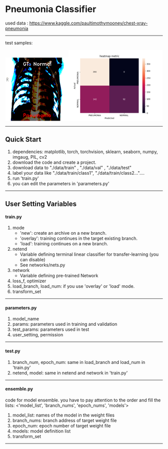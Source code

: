 # Pneumonia Classifier

used data : https://www.kaggle.com/paultimothymooney/chest-xray-pneumonia

***

test samples:

<img src="./save/ResNet18/test/epoch_40/sample/test_epoch_40_[NORMAL2-IM-0338-0001.jpeg].png" width="40%"><img src="./save/ResNet18/test/epoch_40/heatmap.png" width="60%">

---

## Quick Start

1. dependencies: matplotlib, torch, torchvision, sklearn, seaborn, numpy, imgaug, PIL, cv2
2. download the code and create a project.
3. download data to "./data/train" , "./data/val" , "./data/test"
4. label your data like "./data/train/class1", "./data/train/class2..."....
5. run 'train.py'
6. you can edit the parameters in 'parameters.py'

---

## User Setting Variables

#### train.py

1. mode
   * 'new': create an archive on a new branch.
   * 'overlay': training continues in the target existing branch.
   * 'load': training continues on a new branch.
2. netend
   - Variable defining terminal linear classifier for transfer-learning (you can disable)
   - See networks/nets.py
3. network
   - Variable defining pre-trained Network
4. loss_f, optimizer
5. load_branch, load_num: if you use 'overlay' or 'load' mode.
6. transform_set

---

#### parameters.py

1. model_name
2. params: parameters used in training and validation
3. test_params: parameters used in test
4. user_setting, permission

---

#### test.py

1. branch_num, epoch_num: same in load_branch and load_num in 'train.py'
2. netend, model: same in netend and network in 'train.py'

---

#### ensemble.py

code for model ensemble. you have to pay attention to the order and fill the lists: <'model_list', 'branch_nums', 'epoch_nums', 'models'>

1. model_list: names of the model in the weight files
2. branch_nums: branch address of target weight file
3. epoch_num: epoch number of target weight file
4. models: model definition list
5. transform_set

---
